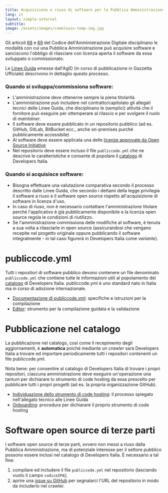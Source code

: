 ```yaml
---
title: Acquisizione e riuso di software per la Pubblica Amministrazione
lang: it
layout: simple-internal
subtitle:
image: /assets/images/comelouso-temp-img.jpg
---
```


Gli articoli [68](https://docs.italia.it/italia/piano-triennale-ict/codice-amministrazione-digitale-docs/it/v2017-12-13/_rst/capo6_art68.html) e [69](https://docs.italia.it/italia/piano-triennale-ict/codice-amministrazione-digitale-docs/it/v2017-12-13/_rst/capo6_art69.html) del Codice dell'Amministrazione Digitale disciplinano le modalità con cui una Pubblica Amministrazione può acquisire software e sanciscono l'obbligo di rilasciare con licenza aperta il software da essa sviluppato o commissionato.

Le [Linee Guida](https://docs.italia.it/AgID/linee-guida-riuso-software/lg-acquisizione-e-riuso-software-per-pa-docs/it/bozza/) emesse dall'AgID (in corso di pubblicazione in Gazzetta Ufficiale) descrivono in dettaglio questo processo.

### Quando si sviluppa/commissiona software:

- L'amministrazione deve ottenerne sempre la piena titolarità.
- L'amministrazione può includere nel contratto/capitolato gli allegati tecnici delle Linee Guida, che disciplinano le (semplici) attività che il fornitore può eseguire per ottemperare al rilascio e per svolgere il ruolo di *maintainer*.
- Il software deve essere pubblicato in un repositorio pubblico (ad es. GitHub, GitLab, BitBucket ecc., anche on-premises purché pubblicamente accessibile)
- Al software deve essere applicata una delle [licenze approvate da Open Source Initiative](https://opensource.org/licenses)
- Nel repositorio deve essere incluso il file `publiccode.yml` che ne descrive le caratteristiche e consente di popolare il [catalogo](/it/software) di Developers Italia.

### Quando si acquisisce software:

- Bisogna effettuare una valutazione comparativa secondo il processo descritto dalle Linee Guida, che secondo i dettami della legge privilegia il software a riuso e il software open source rispetto all'acquisizione di software in licenza d'uso.
- In caso di riuso, non è necessario contattare l'amministrazione titolare perché l'applicativo è già pubblicamente disponibile e la licenza open source regola le condizioni di riutilizzo.
- Se l'amministrazione commissiona delle modifiche al software, è tenuta a sua volta a rilasciarle in open source (assicurandosi che vengano recepite nel progetto originale oppure pubblicando il software integralmente - in tal caso figurerà in Developers Italia come *variante*).

# publiccode.yml

Tutti i repositori di software pubblico devono contenere un file denominato `publiccode.yml` che contiene tutte le informazioni utili al popolamento del [catalogo](/it/software) di Developers Italia. publiccode.yml è uno standard nato in Italia ma in corso di adozione internazionale.

- [Documentazione di publiccode.yml](https://docs.italia.it/italia/developers-italia/publiccodeyml/it/master/): specifiche e istruzioni per la compilazione
- [Editor](https://publiccode-editor.developers.italia.it/): strumento per la compilazione guidata e la validazione

# Pubblicazione nel catalogo

La pubblicazione nel catalogo, così come il recepimento degli aggiornamenti, è **automatica** poiché mediante un *crawler* sarà Developers Italia a trovare ed importare periodicamente tutti i repositori contenenti un file publiccode.yml.

Nota bene: per consentire al catalogo di Developers Italia di trovare i propri repositori, ciascuna amministrazione deve eseguire un'operazione una tantum per dichiarare lo strumento di code hosting da essa prescelto per pubblicare tutti i propri progetti (ad es. la propria organizzazione GitHub).

- [Individuazione dello strumento di code hosting](https://docs.italia.it/AgID/linee-guida-riuso-software/lg-acquisizione-e-riuso-software-per-pa-docs/it/bozza/attachments/allegato-b-guida-alla-pubblicazione-open-source-di-software-realizzato-per-la-pa.html#individuazione-dello-strumento-di-code-hosting): il processo spiegato nell'allegato tecnico alle Linee Guida
- [Onboarding](https://onboarding.developers.italia.it/): procedura per dichiarare il proprio strumento di code hosting

# Software open source di terze parti

I software open source di terze parti, ovvero non messi a riuso dalla Pubblica Amministrazione, ma di potenziale interesse per il settore pubblico possono essere inclusi nel catalogo di Developers Italia. È necessario a tal fine:

1. compilare ed includere il file `publiccode.yml` nel repositorio (lasciando vuoto il campo `codiceIPA`);
2. aprire una [issue su GitHub](https://github.com/italia/developers-italia-backend/issues) per segnalarci l'URL del repositorio in modo da includerlo nel crawler.
